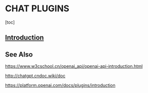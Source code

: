 # CHAT PLUGINS

[toc]



## [Introduction](https://platform.openai.com/docs/plugins/introduction/introduction) 















## See Also

https://www.w3cschool.cn/openai_api/openai-api-introduction.html

http://chatgpt.cndoc.wiki/doc

https://platform.openai.com/docs/plugins/introduction











